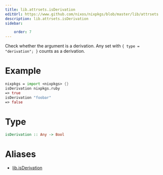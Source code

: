 ```yaml
---
title: lib.attrsets.isDerivation
editUrl: https://www.github.com/nixos/nixpkgs/blob/master/lib/attrsets.nix#L806C5
description: lib.attrsets.isDerivation
sidebar:

    order: 7
---
```


Check whether the argument is a derivation. Any set with
`{ type = "derivation"; }` counts as a derivation.

# Example

```nix
nixpkgs = import <nixpkgs> {}
isDerivation nixpkgs.ruby
=> true
isDerivation "foobar"
=> false
```

# Type

```haskell
isDerivation :: Any -> Bool
```


# Aliases

- [lib.isDerivation](reference/lib/lib-isDerivation)


